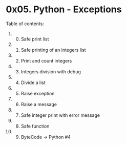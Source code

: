 # 0x05. Python - Exceptions
Table of contents:
1. 0. Safe print list
2. 1. Safe printing of an integers list
3. 2. Print and count integers
4. 3. Integers division with debug
5. 4. Divide a list
6. 5. Raise exception
7. 6. Raise a message
8. 7. Safe integer print with error message
9. 8. Safe function
10. 9. ByteCode -> Python #4

